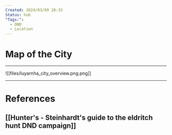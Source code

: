```yaml
---
Created: 2024/03/09 20:33
Status: hub
"Tags:":
  - DND
  - Location
---
```

# Map of the City
---
![[files/luyarnha_city_overview.png.png]]

---
# References
## [[Hunter's - Steinhardt's guide to the eldritch hunt DND campaign]]